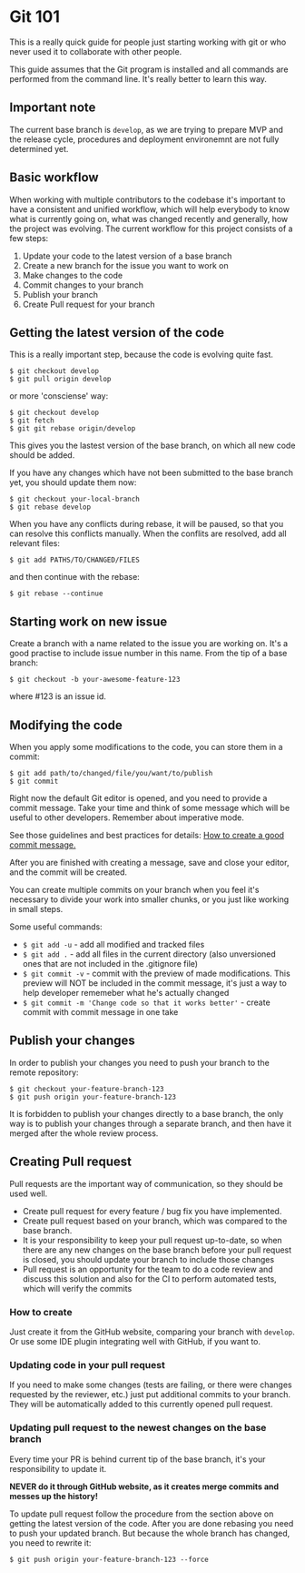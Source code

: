 # Git 101

This is a really quick guide for people just starting working with git or who never used it to collaborate with other people.

This guide assumes that the Git program is installed and all commands are performed from the command line. It's really better to learn this way.

## Important note

The current base branch is `develop`, as we are trying to prepare MVP and the release cycle, procedures and deployment environemnt  are not fully determined yet.

## Basic workflow

When working with multiple contributors to the codebase it's important to have a consistent and unified workflow, which will help everybody to know what is currently going on, what was changed recently and generally, how the project was evolving. The current workflow for this project consists of a few steps:

1. Update your code to the latest version of a base branch
2. Create a new branch for the issue you want to work on
3. Make changes to the code
4. Commit changes to your branch
5. Publish your branch
6. Create Pull request for your branch


## Getting the latest version of the code

This is a really important step, because the code is evolving quite fast.

```
$ git checkout develop
$ git pull origin develop
```

or more 'consciense' way:

```
$ git checkout develop
$ git fetch
$ git git rebase origin/develop
```

This gives you the lastest version of the base branch, on which all new code should be added.

If you have any changes which have not been submitted to the base branch yet, you should update them now:
```
$ git checkout your-local-branch
$ git rebase develop
```

When you have any conflicts during rebase, it will be paused, so that you can resolve this conflicts manually. When the conflits are resolved, add all relevant files:
```
$ git add PATHS/TO/CHANGED/FILES
```

and then continue with the rebase:
```
$ git rebase --continue
```

## Starting work on new issue

Create a branch with a name related to the issue you are working on. It's a good practise to include issue number in this name. From the tip of a base branch:

```
$ git checkout -b your-awesome-feature-123
```

where #123 is an issue id.


## Modifying the code

When you apply some modifications to the code, you can store them in a commit:
```
$ git add path/to/changed/file/you/want/to/publish
$ git commit
```

Right now the default Git editor is opened, and you need to provide a commit message. Take your time and think of some message which will be useful to other developers.
Remember about imperative mode.

See those guidelines and best practices for details: [How to create a good commit message.](https://chris.beams.io/posts/git-commit/)

After you are finished with creating a message, save and close your editor, and the commit will be created.

You can create multiple commits on your branch when you feel it's necessary to divide your work into smaller chunks, or you just like working in small steps.

Some useful commands:
- `$ git add -u` - add all modified and tracked files
- `$ git add .` - add all files in the current directory (also unversioned ones that are not included in the .gitignore file)
- `$ git commit -v` - commit with the preview of made modifications. This preview will NOT be included in the commit message, it's just a way to help developer rememeber what he's actually changed
- `$ git commit -m 'Change code so that it works better'` - create commit with commit message in one take

## Publish your changes

In order to publish your changes you need to push your branch to the remote repository:
```
$ git checkout your-feature-branch-123
$ git push origin your-feature-branch-123
```

It is forbidden to publish your changes directly to a base branch, the only way is to publish your changes through a separate branch, and then have it merged after the whole review process.

## Creating Pull request

Pull requests are the important way of communication, so they should be used well.

- Create pull request for every feature / bug fix you have implemented.
- Create pull request based on your branch, which was compared to the base branch.
- It is your responsibility to keep your pull request up-to-date, so when there are any new changes on the base branch before your pull request is closed, you should update your branch to include those changes
- Pull request is an opportunity for the team to do a code review and discuss this solution and also for the CI to perform automated tests, which will verify the commits

### How to create

Just create it from the GitHub website, comparing your branch with `develop`. Or use some IDE plugin integrating well with GitHub, if you want to.

### Updating code in your pull request

If you need to make some changes (tests are failing, or there were changes requested by the reviewer, etc.) just put additional commits to your branch. They will be automatically added to this currently opened pull request.

### Updating pull request to the newest changes on the base branch

Every time your PR is behind current tip of the base branch, it's your responsibility to update it.

**NEVER do it through GitHub website, as it creates merge commits and messes up the history!**

To update pull request follow the procedure from the section above on getting the latest version of the code.
After you are done rebasing you need to push your updated branch. But because the whole branch has changed, you need to rewrite it:
```
$ git push origin your-feature-branch-123 --force
```
